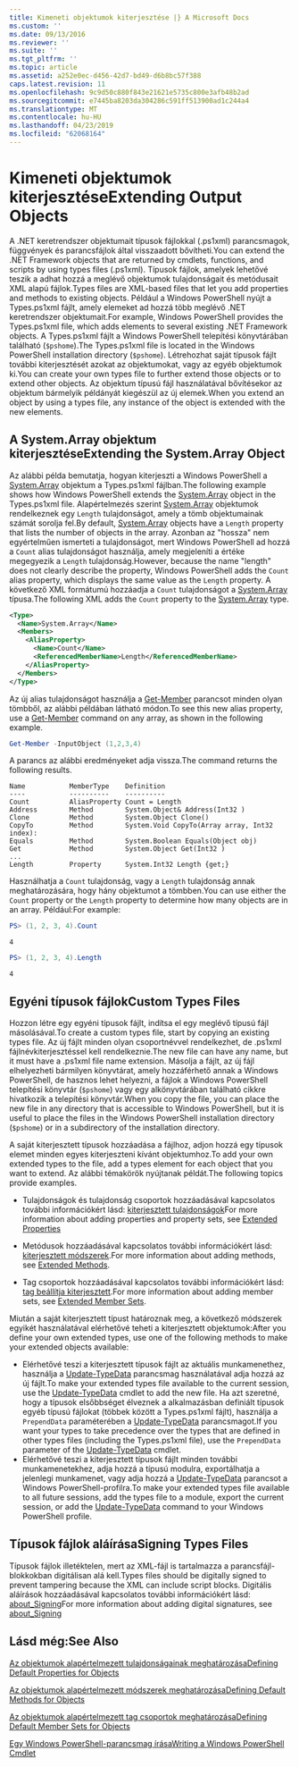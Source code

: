 ```yaml
---
title: Kimeneti objektumok kiterjesztése |} A Microsoft Docs
ms.custom: ''
ms.date: 09/13/2016
ms.reviewer: ''
ms.suite: ''
ms.tgt_pltfrm: ''
ms.topic: article
ms.assetid: a252e0ec-d456-42d7-bd49-d6b8bc57f388
caps.latest.revision: 11
ms.openlocfilehash: 9c9d50c880f843e21621e5735c800e3afb48b2ad
ms.sourcegitcommit: e7445ba8203da304286c591ff513900ad1c244a4
ms.translationtype: MT
ms.contentlocale: hu-HU
ms.lasthandoff: 04/23/2019
ms.locfileid: "62068164"
---
```

# <a name="extending-output-objects"></a><span data-ttu-id="dc7c2-102">Kimeneti objektumok kiterjesztése</span><span class="sxs-lookup"><span data-stu-id="dc7c2-102">Extending Output Objects</span></span>

<span data-ttu-id="dc7c2-103">A .NET keretrendszer objektumait típusok fájlokkal (.ps1xml) parancsmagok, függvények és parancsfájlok által visszaadott bővítheti.</span><span class="sxs-lookup"><span data-stu-id="dc7c2-103">You can extend the .NET Framework objects that are returned by cmdlets, functions, and scripts by using types files (.ps1xml).</span></span> <span data-ttu-id="dc7c2-104">Típusok fájlok, amelyek lehetővé teszik a adhat hozzá a meglévő objektumok tulajdonságait és metódusait XML alapú fájlok.</span><span class="sxs-lookup"><span data-stu-id="dc7c2-104">Types files are XML-based files that let you add properties and methods to existing objects.</span></span> <span data-ttu-id="dc7c2-105">Például a Windows PowerShell nyújt a Types.ps1xml fájlt, amely elemeket ad hozzá több meglévő .NET keretrendszer objektumait.</span><span class="sxs-lookup"><span data-stu-id="dc7c2-105">For example, Windows PowerShell provides the Types.ps1xml file, which adds elements to several existing .NET Framework objects.</span></span> <span data-ttu-id="dc7c2-106">A Types.ps1xml fájlt a Windows PowerShell telepítési könyvtárában található (`$pshome`).</span><span class="sxs-lookup"><span data-stu-id="dc7c2-106">The Types.ps1xml file is located in the Windows PowerShell installation directory (`$pshome`).</span></span> <span data-ttu-id="dc7c2-107">Létrehozhat saját típusok fájlt további kiterjesztését azokat az objektumokat, vagy az egyéb objektumok ki.</span><span class="sxs-lookup"><span data-stu-id="dc7c2-107">You can create your own types file to further extend those objects or to extend other objects.</span></span> <span data-ttu-id="dc7c2-108">Az objektum típusú fájl használatával bővítésekor az objektum bármelyik példányát kiegészül az új elemek.</span><span class="sxs-lookup"><span data-stu-id="dc7c2-108">When you extend an object by using a types file, any instance of the object is extended with the new elements.</span></span>

## <a name="extending-the-systemarray-object"></a><span data-ttu-id="dc7c2-109">A System.Array objektum kiterjesztése</span><span class="sxs-lookup"><span data-stu-id="dc7c2-109">Extending the System.Array Object</span></span>

<span data-ttu-id="dc7c2-110">Az alábbi példa bemutatja, hogyan kiterjeszti a Windows PowerShell a [System.Array](/dotnet/api/System.Array) objektum a Types.ps1xml fájlban.</span><span class="sxs-lookup"><span data-stu-id="dc7c2-110">The following example shows how Windows PowerShell extends the [System.Array](/dotnet/api/System.Array) object in the Types.ps1xml file.</span></span> <span data-ttu-id="dc7c2-111">Alapértelmezés szerint [System.Array](/dotnet/api/System.Array) objektumok rendelkeznek egy `Length` tulajdonságot, amely a tömb objektumainak számát sorolja fel.</span><span class="sxs-lookup"><span data-stu-id="dc7c2-111">By default, [System.Array](/dotnet/api/System.Array) objects have a `Length` property that lists the number of objects in the array.</span></span> <span data-ttu-id="dc7c2-112">Azonban az "hossza" nem egyértelműen ismerteti a tulajdonságot, mert Windows PowerShell ad hozzá a `Count` alias tulajdonságot használja, amely megjeleníti a értéke megegyezik a `Length` tulajdonság.</span><span class="sxs-lookup"><span data-stu-id="dc7c2-112">However, because the name "length" does not clearly describe the property, Windows PowerShell adds the `Count` alias property, which displays the same value as the `Length` property.</span></span> <span data-ttu-id="dc7c2-113">A következő XML formátumú hozzáadja a `Count` tulajdonságot a [System.Array](/dotnet/api/System.Array) típusa.</span><span class="sxs-lookup"><span data-stu-id="dc7c2-113">The following XML adds the `Count` property to the [System.Array](/dotnet/api/System.Array) type.</span></span>

```xml
<Type>
  <Name>System.Array</Name>
  <Members>
    <AliasProperty>
      <Name>Count</Name>
      <ReferencedMemberName>Length</ReferencedMemberName>
    </AliasProperty>
  </Members>
</Type>

```

<span data-ttu-id="dc7c2-114">Az új alias tulajdonságot használja a [Get-Member](/powershell/module/Microsoft.PowerShell.Utility/Get-Member) parancsot minden olyan tömbből, az alábbi példában látható módon.</span><span class="sxs-lookup"><span data-stu-id="dc7c2-114">To see this new alias property, use a [Get-Member](/powershell/module/Microsoft.PowerShell.Utility/Get-Member) command on any array, as shown in the following example.</span></span>

```powershell
Get-Member -InputObject (1,2,3,4)
```

<span data-ttu-id="dc7c2-115">A parancs az alábbi eredményeket adja vissza.</span><span class="sxs-lookup"><span data-stu-id="dc7c2-115">The command returns the following results.</span></span>
```output
Name           MemberType    Definition
----           ----------    ----------
Count          AliasProperty Count = Length
Address        Method        System.Object& Address(Int32 )
Clone          Method        System.Object Clone()
CopyTo         Method        System.Void CopyTo(Array array, Int32 index):
Equals         Method        System.Boolean Equals(Object obj)
Get            Method        System.Object Get(Int32 )
...
Length         Property      System.Int32 Length {get;}
```
<span data-ttu-id="dc7c2-116">Használhatja a `Count` tulajdonság, vagy a `Length` tulajdonság annak meghatározására, hogy hány objektumot a tömbben.</span><span class="sxs-lookup"><span data-stu-id="dc7c2-116">You can use either the `Count` property or the `Length` property to determine how many objects are in an array.</span></span> <span data-ttu-id="dc7c2-117">Például:</span><span class="sxs-lookup"><span data-stu-id="dc7c2-117">For example:</span></span>

```powershell
PS> (1, 2, 3, 4).Count
```

```output
4
```

```powershell
PS> (1, 2, 3, 4).Length
```

```output
4
```

## <a name="custom-types-files"></a><span data-ttu-id="dc7c2-118">Egyéni típusok fájlok</span><span class="sxs-lookup"><span data-stu-id="dc7c2-118">Custom Types Files</span></span>

<span data-ttu-id="dc7c2-119">Hozzon létre egy egyéni típusok fájlt, indítsa el egy meglévő típusú fájl másolásával.</span><span class="sxs-lookup"><span data-stu-id="dc7c2-119">To create a custom types file, start by copying an existing types file.</span></span> <span data-ttu-id="dc7c2-120">Az új fájlt minden olyan csoportnévvel rendelkezhet, de .ps1xml fájlnévkiterjesztéssel kell rendelkeznie.</span><span class="sxs-lookup"><span data-stu-id="dc7c2-120">The new file can have any name, but it must have a .ps1xml file name extension.</span></span> <span data-ttu-id="dc7c2-121">Másolja a fájlt, az új fájl elhelyezheti bármilyen könyvtárat, amely hozzáférhető annak a Windows PowerShell, de hasznos lehet helyezni, a fájlok a Windows PowerShell telepítési könyvtár (`$pshome`) vagy egy alkönyvtárában található cikkre hivatkozik a telepítési könyvtár.</span><span class="sxs-lookup"><span data-stu-id="dc7c2-121">When you copy the file, you can place the new file in any directory that is accessible to Windows PowerShell, but it is useful to place the files in the Windows PowerShell installation directory (`$pshome`) or in a subdirectory of the installation directory.</span></span>

<span data-ttu-id="dc7c2-122">A saját kiterjesztett típusok hozzáadása a fájlhoz, adjon hozzá egy típusok elemet minden egyes kiterjeszteni kívánt objektumhoz.</span><span class="sxs-lookup"><span data-stu-id="dc7c2-122">To add your own extended types to the file, add a types element for each object that you want to extend.</span></span> <span data-ttu-id="dc7c2-123">Az alábbi témakörök nyújtanak példát.</span><span class="sxs-lookup"><span data-stu-id="dc7c2-123">The following topics provide examples.</span></span>

- <span data-ttu-id="dc7c2-124">Tulajdonságok és tulajdonság csoportok hozzáadásával kapcsolatos további információkért lásd: [kiterjesztett tulajdonságok](./extending-properties-for-objects.md)</span><span class="sxs-lookup"><span data-stu-id="dc7c2-124">For more information about adding properties and property sets, see [Extended Properties](./extending-properties-for-objects.md)</span></span>

- <span data-ttu-id="dc7c2-125">Metódusok hozzáadásával kapcsolatos további információkért lásd: [kiterjesztett módszerek](./defining-default-methods-for-objects.md).</span><span class="sxs-lookup"><span data-stu-id="dc7c2-125">For more information about adding methods, see [Extended Methods](./defining-default-methods-for-objects.md).</span></span>

- <span data-ttu-id="dc7c2-126">Tag csoportok hozzáadásával kapcsolatos további információkért lásd: [tag beállítja kiterjesztett](./defining-default-member-sets-for-objects.md).</span><span class="sxs-lookup"><span data-stu-id="dc7c2-126">For more information about adding member sets, see [Extended Member Sets](./defining-default-member-sets-for-objects.md).</span></span>

<span data-ttu-id="dc7c2-127">Miután a saját kiterjesztett típust határoznak meg, a következő módszerek egyikét használatával elérhetővé teheti a kiterjesztett objektumok:</span><span class="sxs-lookup"><span data-stu-id="dc7c2-127">After you define your own extended types, use one of the following methods to make your extended objects available:</span></span>

- <span data-ttu-id="dc7c2-128">Elérhetővé teszi a kiterjesztett típusok fájlt az aktuális munkamenethez, használja a [Update-TypeData](/powershell/module/Microsoft.PowerShell.Utility/Update-TypeData) parancsmag használatával adja hozzá az új fájlt.</span><span class="sxs-lookup"><span data-stu-id="dc7c2-128">To make your extended types file available to the current session, use the [Update-TypeData](/powershell/module/Microsoft.PowerShell.Utility/Update-TypeData) cmdlet to add the new file.</span></span> <span data-ttu-id="dc7c2-129">Ha azt szeretné, hogy a típusok elsőbbséget élveznek a alkalmazásban definiált típusok egyéb típusú fájlokat (többek között a Types.ps1xml fájlt), használja a `PrependData` paraméterében a [Update-TypeData](/powershell/module/Microsoft.PowerShell.Utility/Update-TypeData) parancsmagot.</span><span class="sxs-lookup"><span data-stu-id="dc7c2-129">If you want your types to take precedence over the types that are defined in other types files (including the Types.ps1xml file), use the `PrependData` parameter of the [Update-TypeData](/powershell/module/Microsoft.PowerShell.Utility/Update-TypeData) cmdlet.</span></span>
- <span data-ttu-id="dc7c2-130">Elérhetővé teszi a kiterjesztett típusok fájlt minden további munkamenetekhez, adja hozzá a típusú modulra, exportálhatja a jelenlegi munkamenet, vagy adja hozzá a [Update-TypeData](/powershell/module/Microsoft.PowerShell.Utility/Update-TypeData) parancsot a Windows PowerShell-profilra.</span><span class="sxs-lookup"><span data-stu-id="dc7c2-130">To make your extended types file available to all future sessions, add the types file to a module, export the current session, or add the [Update-TypeData](/powershell/module/Microsoft.PowerShell.Utility/Update-TypeData) command to your Windows PowerShell profile.</span></span>

## <a name="signing-types-files"></a><span data-ttu-id="dc7c2-131">Típusok fájlok aláírása</span><span class="sxs-lookup"><span data-stu-id="dc7c2-131">Signing Types Files</span></span>

<span data-ttu-id="dc7c2-132">Típusok fájlok illetéktelen, mert az XML-fájl is tartalmazza a parancsfájl-blokkokban digitálisan alá kell.</span><span class="sxs-lookup"><span data-stu-id="dc7c2-132">Types files should be digitally signed to prevent tampering because the XML can include script blocks.</span></span> <span data-ttu-id="dc7c2-133">Digitális aláírások hozzáadásával kapcsolatos további információkért lásd: [about_Signing](/powershell/module/microsoft.powershell.core/about/about_signing)</span><span class="sxs-lookup"><span data-stu-id="dc7c2-133">For more information about adding digital signatures, see [about_Signing](/powershell/module/microsoft.powershell.core/about/about_signing)</span></span>

## <a name="see-also"></a><span data-ttu-id="dc7c2-134">Lásd még:</span><span class="sxs-lookup"><span data-stu-id="dc7c2-134">See Also</span></span>

[<span data-ttu-id="dc7c2-135">Az objektumok alapértelmezett tulajdonságainak meghatározása</span><span class="sxs-lookup"><span data-stu-id="dc7c2-135">Defining Default Properties for Objects</span></span>](./extending-properties-for-objects.md)

[<span data-ttu-id="dc7c2-136">Az objektumok alapértelmezett módszerek meghatározása</span><span class="sxs-lookup"><span data-stu-id="dc7c2-136">Defining Default Methods for Objects</span></span>](./defining-default-methods-for-objects.md)

[<span data-ttu-id="dc7c2-137">Az objektumok alapértelmezett tag csoportok meghatározása</span><span class="sxs-lookup"><span data-stu-id="dc7c2-137">Defining Default Member Sets for Objects</span></span>](./defining-default-member-sets-for-objects.md)

[<span data-ttu-id="dc7c2-138">Egy Windows PowerShell-parancsmag írása</span><span class="sxs-lookup"><span data-stu-id="dc7c2-138">Writing a Windows PowerShell Cmdlet</span></span>](./writing-a-windows-powershell-cmdlet.md)
